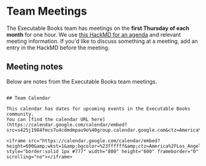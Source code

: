 # Team Meetings

The Executable Books team has meetings on the **first Thursday of each month** for one hour.
We use [this HackMD for an agenda](https://hackmd.io/THymMOAmSICp8rJdB6_Z1w?edit) and relevant meeting information.
If you'd like to discuss something at a meeting, add an entry in the HackMD before the meeting.

## Meeting notes

Below are notes from the Executable Books team meetings.

```{toctree}

## Team Calendar

This calendar has dates for upcoming events in the Executable Books community.
You can [find the calendar URL here](https://calendar.google.com/calendar/embed?src=s425j1984fmcs7u4cdmdmpau9o%40group.calendar.google.com&ctz=America%2FLos_Angeles).

<iframe src="https://calendar.google.com/calendar/embed?height=600&amp;wkst=1&amp;bgcolor=%23ffffff&amp;ctz=America%2FLos_Angeles&amp;src=czQyNWoxOTg0Zm1jczd1NGNkbWRtcGF1OW9AZ3JvdXAuY2FsZW5kYXIuZ29vZ2xlLmNvbQ&amp;color=%237986CB" style="border:solid 1px #777" width="800" height="600" frameborder="0" scrolling="no"></iframe>
